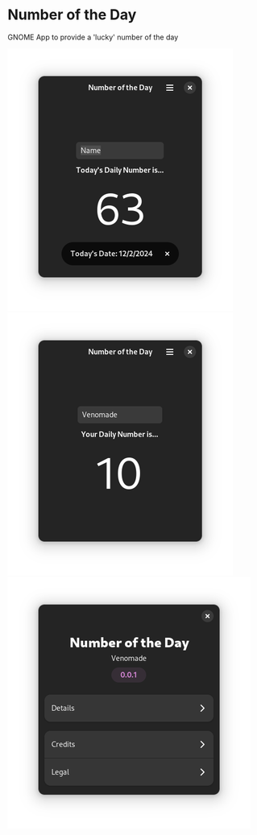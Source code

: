 # Number of the Day
GNOME App to provide a 'lucky' number  of the day

![A Screenshot of the app on startup](res/screenshot-startup.png)
![A Screenshot of the app when a name is provided](res/screenshot-example.png)
![A Screenshot of the app's about page](res/screenshot-about.png)
